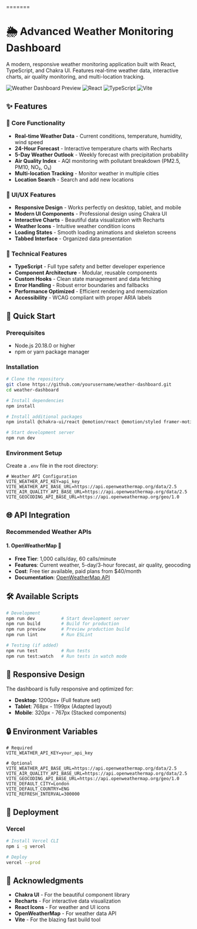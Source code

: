 
=======
# 🌦️ Advanced Weather Monitoring Dashboard

A modern, responsive weather monitoring application built with React, TypeScript, and Chakra UI. Features real-time weather data, interactive charts, air quality monitoring, and multi-location tracking.

![Weather Dashboard Preview](https://img.shields.io/badge/Status-Portfolio%20Ready-brightgreen)
![React](https://img.shields.io/badge/React-18.2.0-blue)
![TypeScript](https://img.shields.io/badge/TypeScript-5.0.2-blue)
![Vite](https://img.shields.io/badge/Vite-4.5.3-646CFF)

## ✨ Features

### 🎯 Core Functionality
- **Real-time Weather Data** - Current conditions, temperature, humidity, wind speed
- **24-Hour Forecast** - Interactive temperature charts with Recharts
- **5-Day Weather Outlook** - Weekly forecast with precipitation probability
- **Air Quality Index** - AQI monitoring with pollutant breakdown (PM2.5, PM10, NO₂, O₃)
- **Multi-location Tracking** - Monitor weather in multiple cities
- **Location Search** - Search and add new locations

### 🎨 UI/UX Features
- **Responsive Design** - Works perfectly on desktop, tablet, and mobile
- **Modern UI Components** - Professional design using Chakra UI
- **Interactive Charts** - Beautiful data visualization with Recharts
- **Weather Icons** - Intuitive weather condition icons
- **Loading States** - Smooth loading animations and skeleton screens
- **Tabbed Interface** - Organized data presentation

### 🔧 Technical Features
- **TypeScript** - Full type safety and better developer experience
- **Component Architecture** - Modular, reusable components
- **Custom Hooks** - Clean state management and data fetching
- **Error Handling** - Robust error boundaries and fallbacks
- **Performance Optimized** - Efficient rendering and memoization
- **Accessibility** - WCAG compliant with proper ARIA labels

## 🚀 Quick Start

### Prerequisites
- Node.js 20.18.0 or higher
- npm or yarn package manager

### Installation

```bash
# Clone the repository
git clone https://github.com/yourusername/weather-dashboard.git
cd weather-dashboard

# Install dependencies
npm install

# Install additional packages
npm install @chakra-ui/react @emotion/react @emotion/styled framer-motion react-icons recharts

# Start development server
npm run dev
```

### Environment Setup

Create a `.env` file in the root directory:

```env
# Weather API Configuration
VITE_WEATHER_API_KEY=api_key
VITE_WEATHER_API_BASE_URL=https://api.openweathermap.org/data/2.5
VITE_AIR_QUALITY_API_BASE_URL=https://api.openweathermap.org/data/2.5
VITE_GEOCODING_API_BASE_URL=https://api.openweathermap.org/geo/1.0

```



## 🌐 API Integration

### Recommended Weather APIs

#### 1. **OpenWeatherMap** 🥇
- **Free Tier**: 1,000 calls/day, 60 calls/minute
- **Features**: Current weather, 5-day/3-hour forecast, air quality, geocoding
- **Cost**: Free tier available, paid plans from $40/month
- **Documentation**: [OpenWeatherMap API](https://openweathermap.org/api)




## 🛠️ Available Scripts

```bash
# Development
npm run dev          # Start development server
npm run build        # Build for production
npm run preview      # Preview production build
npm run lint         # Run ESLint

# Testing (if added)
npm run test         # Run tests
npm run test:watch   # Run tests in watch mode
```

## 📱 Responsive Design

The dashboard is fully responsive and optimized for:
- **Desktop**: 1200px+ (Full feature set)
- **Tablet**: 768px - 1199px (Adapted layout)
- **Mobile**: 320px - 767px (Stacked components)

## 🔒 Environment Variables

```env
# Required
VITE_WEATHER_API_KEY=your_api_key

# Optional
VITE_WEATHER_API_BASE_URL=https://api.openweathermap.org/data/2.5
VITE_AIR_QUALITY_API_BASE_URL=https://api.openweathermap.org/data/2.5
VITE_GEOCODING_API_BASE_URL=https://api.openweathermap.org/geo/1.0
VITE_DEFAULT_CITY=London
VITE_DEFAULT_COUNTRY=ENG
VITE_REFRESH_INTERVAL=300000
```

## 🚀 Deployment

### Vercel
```bash
# Install Vercel CLI
npm i -g vercel

# Deploy
vercel --prod
```


## 🙏 Acknowledgments

- **Chakra UI** - For the beautiful component library
- **Recharts** - For interactive data visualization
- **React Icons** - For weather and UI icons
- **OpenWeatherMap** - For weather data API
- **Vite** - For the blazing fast build tool

